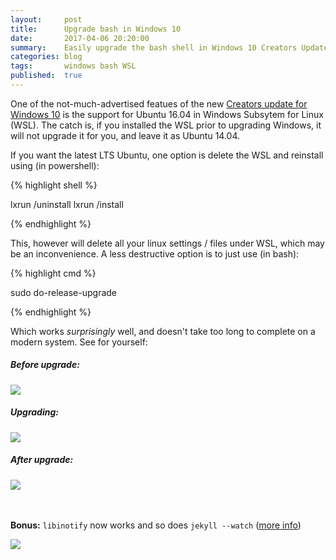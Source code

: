 ```yaml
---
layout:     post
title:      Upgrade bash in Windows 10
date:       2017-04-06 20:20:00
summary:    Easily upgrade the bash shell in Windows 10 Creators Update without reinstalling
categories: blog
tags:       windows bash WSL
published:  true
---
```


One of the not-much-advertised featues of the new [Creators update for Windows 10](https://www.microsoft.com/en-us/windows/upcoming-features) is the support for Ubuntu 16.04 in Windows Subsytem for Linux (WSL). The catch is, if you installed the WSL prior to upgrading Windows, it will not upgrade it for you, and leave it as Ubuntu 14.04. 

If you want the latest LTS Ubuntu, one option is delete the WSL and reinstall using (in powershell):

{% highlight shell %}

lxrun /uninstall
lxrun /install

{% endhighlight %}

This, however will delete all your linux settings / files under WSL, which may be an inconvenience. A less destructive option is to just use (in bash):

{% highlight cmd %}

sudo do-release-upgrade

{% endhighlight %}

Which works *surprisingly* well, and doesn't take too long to complete on a modern system. See for yourself:

##### Before upgrade:

<img src="{{ site.baseurl }}/images/ubuntu_before.png">

##### Upgrading:

<img src="{{ site.baseurl }}/images/ubuntu_during.png">

##### After upgrade:

<img src="{{ site.baseurl }}/images/ubuntu_after.png">


<br><br>
**Bonus:** `libinotify` now works and so does `jekyll --watch` ([more info](https://github.com/Microsoft/BashOnWindows/issues/216))

<img src="{{ site.baseurl }}/images/jekyll_regenerate.png">
